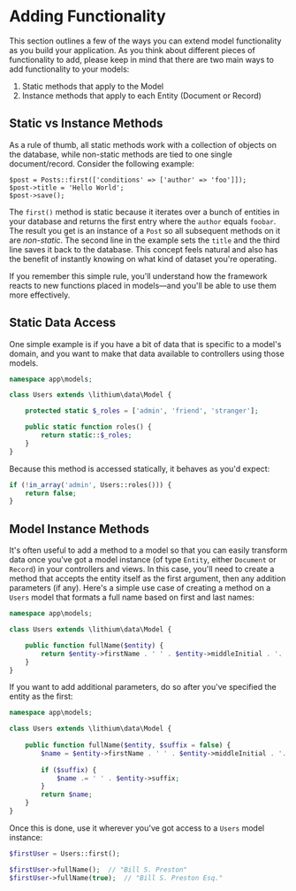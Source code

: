 # Adding Functionality

This section outlines a few of the ways you can extend model functionality as you build your application. As you think about different pieces of functionality to add, please keep in mind that there are two main ways to add functionality to your models:

 1. Static methods that apply to the Model
 2. Instance methods that apply to each Entity (Document or Record)

## Static vs Instance Methods

As a rule of thumb, all static methods work with a collection of objects on the database, while non-static methods are tied to one single document/record. Consider the following example:

```
$post = Posts::first(['conditions' => ['author' => 'foo']]);
$post->title = 'Hello World';
$post->save();
```

The `first()` method is static because it iterates over a bunch of entities in your database and returns the first entry where the `author` equals `foobar`. The result you get is an instance of a `Post` so all subsequent methods on it are _non-static_. The second line in the example sets the `title` and the third line saves it back to the database. This concept feels natural and also has the benefit of instantly knowing on what kind of dataset you're operating.

If you remember this simple rule, you'll understand how the framework reacts to new functions placed in models—and you'll be able to use them more effectively.

## Static Data Access

One simple example is if you have a bit of data that is specific to a model's domain, and you want to make that data available to controllers using those models.

```php
namespace app\models;

class Users extends \lithium\data\Model {

	protected static $_roles = ['admin', 'friend', 'stranger'];

	public static function roles() {
		return static::$_roles;
	}
}
```

Because this method is accessed statically, it behaves as you'd expect:

```php
if (!in_array('admin', Users::roles())) {
	return false;
}
```

## Model Instance Methods

It's often useful to add a method to a model so that you can easily transform data once you've got a model instance (of type `Entity`, either `Document` or `Record`) in your controllers and views. In this case, you'll need to create a method that accepts the entity itself as the first argument, then any addition parameters (if any). Here's a simple use case of creating a method on a `Users` model that formats a full name based on first and last names:

```php
namespace app\models;

class Users extends \lithium\data\Model {

	public function fullName($entity) {
		return $entity->firstName . ' ' . $entity->middleInitial . '. ' . $entity->lastName;
	}
}
```

If you want to add additional parameters, do so after you've specified the entity as the first:

```php
namespace app\models;

class Users extends \lithium\data\Model {
	
	public function fullName($entity, $suffix = false) {
		$name = $entity->firstName . ' ' . $entity->middleInitial . '. ' . $entity->lastName;
		
		if ($suffix) {
			$name .= ' ' . $entity->suffix;
		}
		return $name;
	}
}
```

Once this is done, use it wherever you've got access to a `Users` model instance:

```php
$firstUser = Users::first();

$firstUser->fullName();  // "Bill S. Preston"
$firstUser->fullName(true);  // "Bill S. Preston Esq."
```


